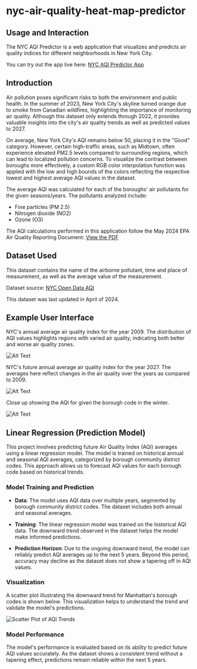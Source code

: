 # nyc-air-quality-heat-map-predictor

## Usage and Interaction

The NYC AQI Predictor is a web application that visualizes and predicts air quality indices for different neighborhoods in New York City. 

You can try out the app live here: [NYC AQI Predictor App](https://nyc-aqi-predictor.streamlit.app/)

## Introduction

Air pollution poses significant risks to both the environment and public health. In the summer of 2023, New York City's skyline turned orange due to smoke from Canadian wildfires, highlighting the importance of monitoring air quality. Although this dataset only extends through 2022, it provides valuable insights into the city's air quality trends as well as predicted values to 2027.

On average, New York City's AQI remains below 50, placing it in the "Good" category. However, certain high-traffic areas, such as Midtown, often experience elevated PM2.5 levels compared to surrounding regions, which can lead to localized pollution concerns. To visualize the contrast between boroughs more effectively, a custom RGB color interpolation function was applied with the low and high bounds of the colors reflecting the respective lowest and highest average AQI values in the dataset.

The average AQI was calculated for each of the boroughs' air pollutants for the given seasons/years. The pollutants analyzed include:

- Fine particles (PM 2.5)
- Nitrogen dioxide (NO2)
- Ozone (O3)

The AQI calculations performed in this application follow the May 2024 EPA Air Quality Reporting Document: [View the PDF](resources/EPA/technical-assistance-document-for-the-reporting-of-daily-air-quailty.pdf)

## Dataset Used

This dataset contains the name of the airborne pollutant, time and place of measurement, as well as the average value of the measurement. 

Dataset source: [NYC Open Data AQI](https://data.cityofnewyork.us/Environment/Air-Quality/c3uy-2p5r/about_data)

This dataset was last updated in April of 2024.

## Example User Interface

NYC's annual average air quality index for the year 2009. The distribution of AQI values highlights regions with varied air quality, indicating both better and worse air quality zones.

![Alt Text](assets/1_annual_average_2009.png)

NYC's future annual average air quality index for the year 2027. The averages here reflect changes in the air quality over the years as compared to 2009. 

![Alt Text](assets/2_annual_average_2027.png)

Close up showing the AQI for given the borough code in the winter.

![Alt Text](assets/3_close_up_winter_average_2011-12.png)

## Linear Regression (Prediction Model)

This project involves predicting future Air Quality Index (AQI) averages using a linear regression model. The model is trained on historical annual and seasonal AQI averages, categorized by borough community district codes. This approach allows us to forecast AQI values for each borough code based on historical trends.

### Model Training and Prediction

- **Data**: The model uses AQI data over multiple years, segmented by borough community district codes. The dataset includes both annual and seasonal averages.
  
- **Training**: The linear regression model was trained on the historical AQI data. The downward trend observed in the dataset helps the model make informed predictions.

- **Prediction Horizon**: Due to the ongoing downward trend, the model can reliably predict AQI averages up to the next 5 years. Beyond this period, accuracy may decline as the dataset does not show a tapering off in AQI values.

### Visualization

A scatter plot illustrating the downward trend for Manhattan's borough codes is shown below. This visualization helps to understand the trend and validate the model's predictions.

![Scatter Plot of AQI Trends](assets/scatter_plots/annual_scatter_plot_boro_cd_100s.png)

### Model Performance

The model's performance is evaluated based on its ability to predict future AQI values accurately. As the dataset shows a consistent trend without a tapering effect, predictions remain reliable within the next 5 years.
